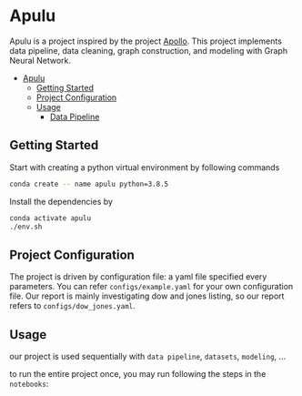 # Apulu

Apulu is a project inspired by the project [Apollo](https://github.com/jnrkufuor/apollo). This project implements data pipeline, data cleaning, graph construction, and modeling with Graph Neural Network.

- [Apulu](#apulu)
  - [Getting Started](#getting-started)
  - [Project Configuration](#project-configuration)
  - [Usage](#usage)
    - [Data Pipeline](#data-pipeline)


## Getting Started

Start with  creating a python virtual environment by following commands

```bash
conda create -- name apulu python=3.8.5
```

Install the dependencies by

```bash
conda activate apulu
./env.sh
```

## Project Configuration

The project is driven by configuration file: a yaml file specified every parameters. You can refer `configs/example.yaml` for your own configuration file. Our report is mainly investigating dow and jones listing, so our report refers to `configs/dow_jones.yaml`.

## Usage

our project is used sequentially with `data pipeline`, `datasets`, `modeling`, ...

to run the entire project once, you may run following the steps in the `notebooks`: